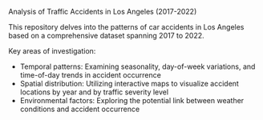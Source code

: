 Analysis of Traffic Accidents in Los Angeles (2017-2022)

This repository delves into the patterns of car accidents in Los Angeles based on a comprehensive dataset spanning 2017 to 2022. 

Key areas of investigation:

* Temporal patterns: Examining seasonality, day-of-week variations, and time-of-day trends in accident occurrence
* Spatial distribution: Utilizing interactive maps to visualize accident locations by year and by traffic severity level
* Environmental factors: Exploring the potential link between weather conditions and accident occurrence
